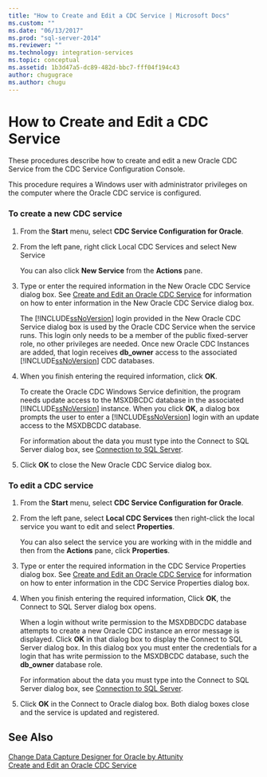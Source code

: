 ```yaml
---
title: "How to Create and Edit a CDC Service | Microsoft Docs"
ms.custom: ""
ms.date: "06/13/2017"
ms.prod: "sql-server-2014"
ms.reviewer: ""
ms.technology: integration-services
ms.topic: conceptual
ms.assetid: 1b3d47a5-dc89-482d-bbc7-fff04f194c43
author: chugugrace
ms.author: chugu
---
```

# How to Create and Edit a CDC Service
  These procedures describe how to create and edit a new Oracle CDC Service from the CDC Service Configuration Console.  
  
 This procedure requires a Windows user with administrator privileges on the computer where the Oracle CDC service is configured.  
  
### To create a new CDC service  
  
1.  From the **Start** menu, select **CDC Service Configuration for Oracle**.  
  
2.  From the left pane, right click Local CDC Services and select New Service  
  
     You can also click **New Service** from the **Actions** pane.  
  
3.  Type or enter the required information in the New Oracle CDC Service dialog box. See [Create and Edit an Oracle CDC Service](create-and-edit-an-oracle-cdc-service.md) for information on how to enter information in the New Oracle CDC Service dialog box.  
  
     The [!INCLUDE[ssNoVersion](../../includes/ssnoversion-md.md)] login provided in the New Oracle CDC Service dialog box is used by the Oracle CDC Service when the service runs. This login only needs to be a member of the public fixed-server role, no other privileges are needed. Once new Oracle CDC Instances are added, that login receives **db_owner** access to the associated [!INCLUDE[ssNoVersion](../../includes/ssnoversion-md.md)] CDC databases.  
  
4.  When you finish entering the required information, click **OK**.  
  
     To create the Oracle CDC Windows Service definition, the program needs update access to the MSXDBCDC database in the associated [!INCLUDE[ssNoVersion](../../includes/ssnoversion-md.md)] instance. When you click **OK**, a dialog box prompts the user to enter a [!INCLUDE[ssNoVersion](../../includes/ssnoversion-md.md)] login with an update access to the MSXDBCDC database.  
  
     For information about the data you must type into the Connect to SQL Server dialog box, see [Connection to SQL Server](connection-to-sql-server.md).  
  
5.  Click **OK** to close the New Oracle CDC Service dialog box.  
  
### To edit a CDC service  
  
1.  From the **Start** menu, select **CDC Service Configuration for Oracle**.  
  
2.  From the left pane, select **Local CDC Services** then right-click the local service you want to edit and select **Properties**.  
  
     You can also select the service you are working with in the middle and then from the **Actions** pane, click **Properties**.  
  
3.  Type or enter the required information in the CDC Service Properties dialog box. See [Create and Edit an Oracle CDC Service](create-and-edit-an-oracle-cdc-service.md) for information on how to enter information in the CDC Service Properties dialog box.  
  
4.  When you finish entering the required information, Click **OK**, the Connect to SQL Server dialog box opens.  
  
     When a login without write permission to the MSXDBDCDC database attempts to create a new Oracle CDC instance an error message is displayed. Click **OK** in that dialog box to display the Connect to SQL Server dialog box. In this dialog box you must enter the credentials for a login that has write permission to the MSXDBCDC database, such the **db_owner** database role.  
  
     For information about the data you must type into the Connect to SQL Server dialog box, see [Connection to SQL Server](connection-to-sql-server.md).  
  
5.  Click **OK** in the Connect to Oracle dialog box. Both dialog boxes close and the service is updated and registered.  
  
## See Also  
 [Change Data Capture Designer for Oracle by Attunity](change-data-capture-designer-for-oracle-by-attunity.md)   
 [Create and Edit an Oracle CDC Service](create-and-edit-an-oracle-cdc-service.md)  
  
  
